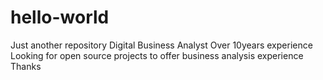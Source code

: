 # hello-world
Just another repository
Digital Business Analyst
Over 10years experience
Looking for open source projects
to offer business analysis experience
Thanks
